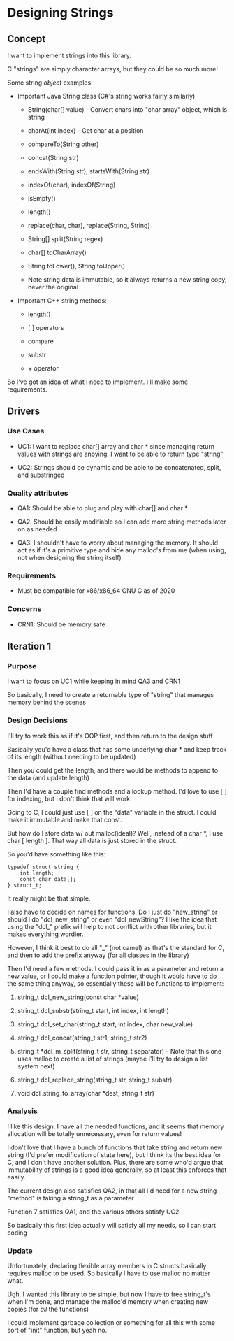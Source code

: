 # Designing Strings

## Concept

I want to implement strings into this library.

C "strings" are simply character arrays, but they could be so much more!

Some string *object* examples:

 - Important Java String class (C#'s string works fairly similarly)

   + String(char[] value) - Convert chars into "char array" object, which is string

   + charAt(int index) - Get char at a position

   + compareTo(String other)

   + concat(String str)

   + endsWith(String str), startsWith(String str)

   + indexOf(char), indexOf(String)

   + isEmpty()

   + length()

   + replace(char, char), replace(String, String)

   + String[] split(String regex)

   + char[] toCharArray()

   + String toLower(), String toUpper()

   + Note string data is immutable, so it always returns a new string copy, never the original

 - Important C++ string methods:

   + length()

   + \[ \] operators

   + compare

   + substr

   + \+ operator

So I've got an idea of what I need to implement. I'll make some requirements.

## Drivers

### Use Cases

 - UC1: I want to replace char\[\] array and char \* since managing return values with strings are anoying. I want to be able to return type "string"

 - UC2: Strings should be dynamic and be able to be concatenated, split, and substringed

### Quality attributes

 - QA1: Should be able to plug and play with char\[\] and char \*

 - QA2: Should be easily modifiable so I can add more string methods later on as needed

 - QA3: I shouldn't have to worry about managing the memory. It should act as if it's a primitive type and hide any malloc's from me (when using, not when designing the string itself)

### Requirements

 - Must be compatible for x86/x86_64 GNU C as of 2020

### Concerns

 - CRN1: Should be memory safe

## Iteration 1

### Purpose

I want to focus on UC1 while keeping in mind QA3 and CRN1

So basically, I need to create a returnable type of "string" that manages memory behind the scenes

### Design Decisions

I'll try to work this as if it's OOP first, and then return to the design stuff

Basically you'd have a class that has some underlying char \* and keep track of its length (without needing to be updated)

Then you could get the length, and there would be methods to append to the data (and update length)

Then I'd have a couple find methods and a lookup method. I'd love to use \[ \] for indexing, but I don't think that will work.

Going to C, I could just use \[ \] on the "data" variable in the struct. I could make it immutable and make that const.

But how do I store data w/ out malloc(ideal)? Well, instead of a char \*, I use char \[ length \]. That way all data is just stored in the struct.

So you'd have something like this:

```
typedef struct string {
    int length;
    const char data[];
} struct_t;
```

It really might be that simple.

I also have to decide on names for functions. Do I just do "new_string" or should I do "dcl_new_string" or even "dcl_newString"? I like the idea that using the "dcl_" prefix will help to not conflict with other libraries, but it makes everything wordier.

However, I think it best to do all "_" (not camel) as that's the standard for C, and then to add the prefix anyway (for all classes in the library)

Then I'd need a few methods. I could pass it in as a parameter and return a new value, or I could make a function pointer, though it would have to do the same thing anyway, so essentially these will be functions to implement:

 1. string_t dcl_new_string(const char *value)

 2. string_t dcl_substr(string_t start, int index, int length)

 3. string_t dcl_set_char(string_t start, int index, char new_value)

 4. string_t dcl_concat(string_t str1, string_t str2)

 5. string_t *dcl_m_split(string_t str, string_t separator) - Note that this one uses malloc to create a list of strings (maybe I'll try to design a list system next)

 6. string_t dcl_replace_string(string_t str, string_t substr)

 7. void dcl_string_to_array(char *dest, string_t str)

### Analysis

I like this design. I have all the needed functions, and it seems that memory allocation will be totally unnecessary, even for return values!

I don't love that I have a bunch of functions that take string and return new string (I'd prefer modification of state here), but I think its the best idea for C, and I don't have another solution. Plus, there are some who'd argue that immutability of strings is a good idea generally, so at least this enforces that easily.

The current design also satisfies QA2, in that all I'd need for a new string "method" is taking a string_t as a parameter

Function 7 satisfies QA1, and the various others satisfy UC2

So basically this first idea actually will satisfy all my needs, so I can start coding

### Update

Unfortunately, declaring flexible array members in C structs basically requires malloc to be used. So basically I have to use malloc no matter what.

Ugh. I wanted this library to be simple, but now I have to free string_t's when I'm done, and manage the malloc'd memory when creating new copies (for *all* the functions)

I could implement garbage collection or something for all this with some sort of "init" function, but yeah no.
